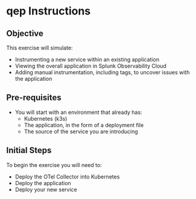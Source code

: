 # qep Instructions

## Objective
This exercise will simulate:
* Instrumenting a new service within an existing application
* Viewing the overall application in Splunk Observability Cloud
* Adding manual instrumentation, including tags, to uncover issues with the application

## Pre-requisites
* You will start with an environment that already has:
  * Kubernetes (k3s)
  * The application, in the form of a deployment file
  * The source of the service you are introducing

## Initial Steps
To begin the exercise you will need to:
* Deploy the OTel Collector into Kubernetes
* Deploy the application
* Deploy your new service


